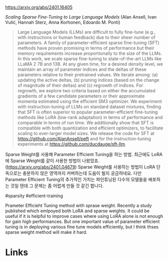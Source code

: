 https://arxiv.org/abs/2401.16405

*Scaling Sparse Fine-Tuning to Large Language Models* (Alan Ansell, Ivan Vulić, Hannah Sterz, Anna Korhonen, Edoardo M. Ponti)

> Large Language Models (LLMs) are difficult to fully fine-tune (e.g., with instructions or human feedback) due to their sheer number of parameters. A family of parameter-efficient sparse fine-tuning (SFT) methods have proven promising in terms of performance but their memory requirements increase proportionally to the size of the LLMs. In this work, we scale sparse fine-tuning to state-of-the-art LLMs like LLaMA 2 7B and 13B. At any given time, for a desired density level, we maintain an array of parameter indices and the deltas of these parameters relative to their pretrained values. We iterate among: (a) updating the active deltas, (b) pruning indices (based on the change of magnitude of their deltas) and (c) regrowth of indices. For regrowth, we explore two criteria based on either the accumulated gradients of a few candidate parameters or their approximate momenta estimated using the efficient SM3 optimizer. We experiment with instruction-tuning of LLMs on standard dataset mixtures, finding that SFT is often superior to popular parameter-efficient fine-tuning methods like LoRA (low-rank adaptation) in terms of performance and comparable in terms of run time. We additionally show that SFT is compatible with both quantization and efficient optimizers, to facilitate scaling to ever-larger model sizes. We release the code for SFT at https://github.com/AlanAnsell/peft and for the instruction-tuning experiments at https://github.com/ducdauge/sft-llm.

Sparse Weight를 사용해 Parameter Efficient Tuning을 하는 방법. 최근에도 LoRA에 Sparse Weight를 같이 사용한 방법이 나왔었죠. (https://arxiv.org/abs/2401.04679) Sparse Weight를 사용하는 방법이 LoRA 단독으로는 충분하지 않은 영역까지 커버하는데 도움이 될지 궁금하네요. 다만 Parameter Efficient Tuning의 추가적인 가치는 파인튜닝된 다수의 모델들을 배포하는 것일 텐데 그 문제는 좀 어렵게 만들 것 같긴 합니다.

#sparsity #efficient-training

Prameter Efficieht Tuning method with sprase weight. Recently a study published which emlpoyed both LoRA and sparse weights. It could be useful if it is helpful to improve cases where using LoRA alone is not enough for gain high performances. But one important value of parameter efficient tuning is in deploying various fine tune models efficiently, but I think thses sparse weight method will make it hard.

# Links

